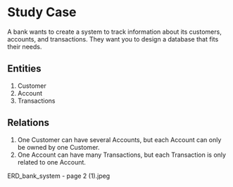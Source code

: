 # Study Case

A bank wants to create a system to track information about its customers, accounts, and transactions. They want you to design a database that fits their needs.

## Entities

1. Customer
2. Account
3. Transactions

## Relations

1. One Customer can have several Accounts, but each Account can only be owned by one Customer.
2. One Account can have many Transactions, but each Transaction is only related to one Account.

ERD_bank_system - page 2 (1).jpeg

